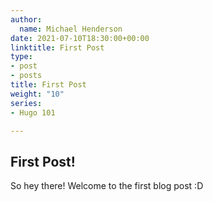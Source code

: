 ```yaml
---
author:
  name: Michael Henderson
date: 2021-07-10T18:30:00+00:00
linktitle: First Post
type:
- post
- posts
title: First Post
weight: "10"
series:
- Hugo 101

---
```

## First Post!

So hey there! Welcome to the first blog post :D